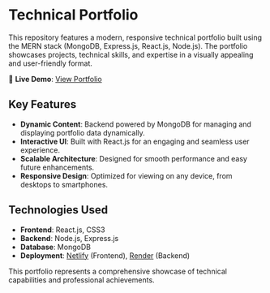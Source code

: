 # Technical Portfolio

This repository features a modern, responsive technical portfolio built using the MERN stack (MongoDB, Express.js, React.js, Node.js). The portfolio showcases projects, technical skills, and expertise in a visually appealing and user-friendly format.

🔗 **Live Demo**: [View Portfolio](https://jaythesia.netlify.app/)

## Key Features
- **Dynamic Content**: Backend powered by MongoDB for managing and displaying portfolio data dynamically.
- **Interactive UI**: Built with React.js for an engaging and seamless user experience.
- **Scalable Architecture**: Designed for smooth performance and easy future enhancements.
- **Responsive Design**: Optimized for viewing on any device, from desktops to smartphones.

## Technologies Used
- **Frontend**: React.js, CSS3
- **Backend**: Node.js, Express.js
- **Database**: MongoDB
- **Deployment**: [Netlify](https://www.netlify.com/) (Frontend), [Render](https://render.com/) (Backend)

This portfolio represents a comprehensive showcase of technical capabilities and professional achievements.

